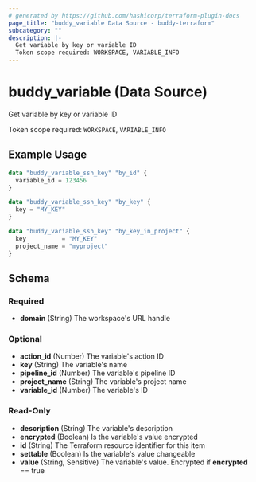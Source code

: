 ```yaml
---
# generated by https://github.com/hashicorp/terraform-plugin-docs
page_title: "buddy_variable Data Source - buddy-terraform"
subcategory: ""
description: |-
  Get variable by key or variable ID
  Token scope required: WORKSPACE, VARIABLE_INFO
---
```


# buddy_variable (Data Source)

Get variable by key or variable ID

Token scope required: `WORKSPACE`, `VARIABLE_INFO`

## Example Usage

```terraform
data "buddy_variable_ssh_key" "by_id" {
  variable_id = 123456
}

data "buddy_variable_ssh_key" "by_key" {
  key = "MY_KEY"
}

data "buddy_variable_ssh_key" "by_key_in_project" {
  key          = "MY_KEY"
  project_name = "myproject"
}
```

<!-- schema generated by tfplugindocs -->
## Schema

### Required

- **domain** (String) The workspace's URL handle

### Optional

- **action_id** (Number) The variable's action ID
- **key** (String) The variable's name
- **pipeline_id** (Number) The variable's pipeline ID
- **project_name** (String) The variable's project name
- **variable_id** (Number) The variable's ID

### Read-Only

- **description** (String) The variable's description
- **encrypted** (Boolean) Is the variable's value encrypted
- **id** (String) The Terraform resource identifier for this item
- **settable** (Boolean) Is the variable's value changeable
- **value** (String, Sensitive) The variable's value. Encrypted if **encrypted** == true


